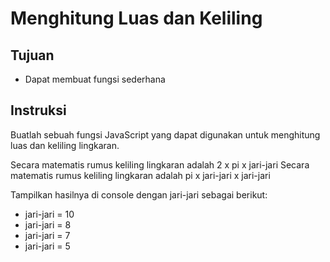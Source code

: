 # Menghitung Luas dan Keliling

## Tujuan

* Dapat membuat fungsi sederhana

## Instruksi
Buatlah sebuah fungsi JavaScript yang dapat digunakan untuk menghitung luas dan keliling lingkaran.

Secara matematis rumus keliling lingkaran adalah 2 x pi x jari-jari
Secara matematis rumus keliling lingkaran adalah pi x jari-jari x jari-jari

Tampilkan hasilnya di console dengan jari-jari sebagai berikut:

* jari-jari = 10
* jari-jari = 8
* jari-jari = 7
* jari-jari = 5
